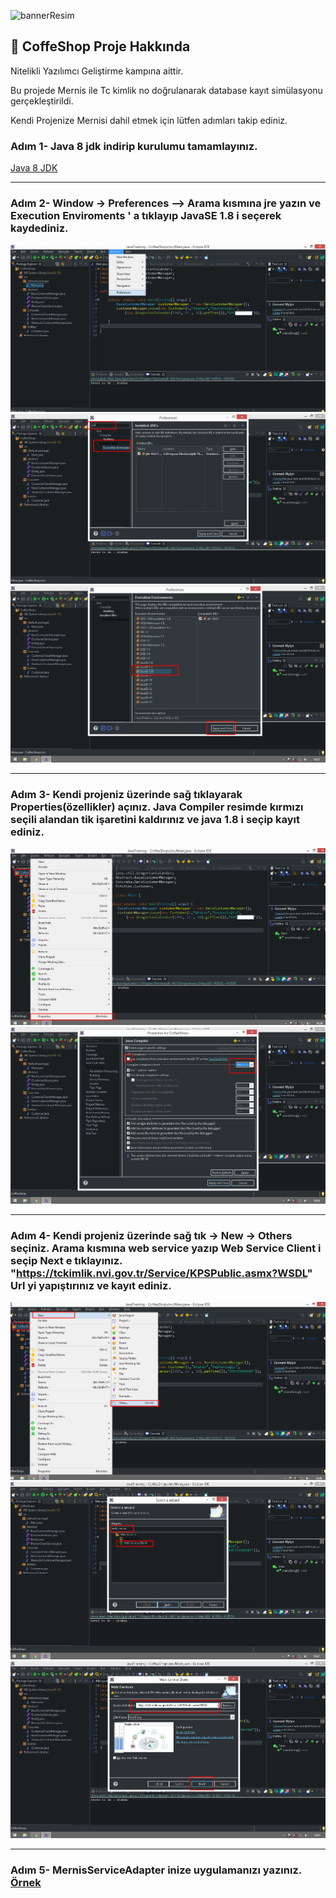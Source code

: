 

![bannerResim](https://i.ibb.co/qyk0t3j/Data-Access-2.jpg)

## :pushpin:  CoffeShop Proje Hakkında
 Nitelikli Yazılımcı Geliştirme kampına aittir.
 
 Bu projede Mernis ile Tc kimlik no doğrulanarak database kayıt simülasyonu gerçekleştirildi.

Kendi Projenize Mernisi dahil etmek için lütfen adımları takip ediniz.

### Adım 1- Java 8 jdk indirip kurulumu tamamlayınız.
[Java 8 JDK](https://www.oracle.com/tr/java/technologies/javase/javase-jdk8-downloads.html)

* * *

### Adım 2- Window -> Preferences --> Arama kısmına jre yazın ve Execution Enviroments ' a tıklayıp JavaSE 1.8 i seçerek kaydediniz.
<img src="https://github.com/atakanreyhanioglu/CoffeShop/blob/main/MernisDahilEtmeAdimlari/1.png">
<img src="https://github.com/atakanreyhanioglu/CoffeShop/blob/main/MernisDahilEtmeAdimlari/2.png">
<img src="https://github.com/atakanreyhanioglu/CoffeShop/blob/main/MernisDahilEtmeAdimlari/3.png">

* * *

### Adım 3- Kendi projeniz üzerinde sağ tıklayarak Properties(özellikler) açınız. Java Compiler resimde kırmızı seçili alandan tik işaretini kaldırınız ve java 1.8 i seçip kayıt ediniz.
<img src="https://github.com/atakanreyhanioglu/CoffeShop/blob/main/MernisDahilEtmeAdimlari/4.png">
<img src="https://github.com/atakanreyhanioglu/CoffeShop/blob/main/MernisDahilEtmeAdimlari/5.png">

* * *

### Adım 4- Kendi projeniz üzerinde sağ tık -> New -> Others seçiniz. Arama kısmına web service yazıp Web Service Client i seçip Next e tıklayınız. "https://tckimlik.nvi.gov.tr/Service/KPSPublic.asmx?WSDL" Url yi yapıştırınız ve kayıt ediniz.
<img src="https://github.com/atakanreyhanioglu/CoffeShop/blob/main/MernisDahilEtmeAdimlari/6.png">
<img src="https://github.com/atakanreyhanioglu/CoffeShop/blob/main/MernisDahilEtmeAdimlari/7.png">
<img src="https://github.com/atakanreyhanioglu/CoffeShop/blob/main/MernisDahilEtmeAdimlari/8.png">

* * *

### Adım 5- MernisServiceAdapter inize uygulamanızı yazınız. [Örnek](https://github.com/atakanreyhanioglu/CoffeShop/blob/main/src/Adapters/MernisServiceAdapter.java)




